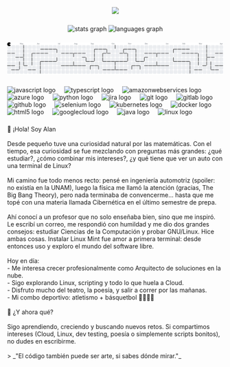 <div align="center">
  <img src="https://profile-counter.glitch.me/123porAlan/count.svg?"  />
</div>

###

<div align="center">
  <img src="https://github-readme-stats.vercel.app/api?username=123porAlan&hide_title=false&hide_rank=false&show_icons=true&include_all_commits=true&count_private=true&disable_animations=false&theme=dracula&locale=en&hide_border=false&order=1" height="150" alt="stats graph"  />
  <img src="https://github-readme-stats.vercel.app/api/top-langs?username=123porAlan&locale=en&hide_title=false&layout=compact&card_width=320&langs_count=5&theme=dracula&hide_border=false&order=2" height="150" alt="languages graph"  />
</div>

###

<picture>
  <source media="(prefers-color-scheme: dark)" srcset="https://raw.githubusercontent.com/123porAlan/123porAlan/output/pacman-contribution-graph-dark.svg">
  <source media="(prefers-color-scheme: light)" srcset="https://raw.githubusercontent.com/123porAlan/123porAlan/output/pacman-contribution-graph.svg">
  <img alt="pacman contribution graph" src="https://raw.githubusercontent.com/123porAlan/123porAlan/output/pacman-contribution-graph.svg">
</picture>

###

<div align="left">
  <img src="https://cdn.jsdelivr.net/gh/devicons/devicon/icons/javascript/javascript-original.svg" height="40" alt="javascript logo"  />
  <img width="12" />
  <img src="https://cdn.jsdelivr.net/gh/devicons/devicon/icons/typescript/typescript-original.svg" height="40" alt="typescript logo"  />
  <img width="12" />
  <img src="https://cdn.jsdelivr.net/gh/devicons/devicon/icons/amazonwebservices/amazonwebservices-line-wordmark.svg" height="40" alt="amazonwebservices logo"  />
  <img width="12" />
  <img src="https://cdn.jsdelivr.net/gh/devicons/devicon/icons/azure/azure-original.svg" height="40" alt="azure logo"  />
  <img width="12" />
  <img src="https://cdn.jsdelivr.net/gh/devicons/devicon/icons/python/python-original.svg" height="40" alt="python logo"  />
  <img width="12" />
  <img src="https://cdn.jsdelivr.net/gh/devicons/devicon/icons/jira/jira-original.svg" height="40" alt="jira logo"  />
  <img width="12" />
  <img src="https://cdn.jsdelivr.net/gh/devicons/devicon/icons/git/git-original.svg" height="40" alt="git logo"  />
  <img width="12" />
  <img src="https://cdn.jsdelivr.net/gh/devicons/devicon/icons/gitlab/gitlab-original.svg" height="40" alt="gitlab logo"  />
  <img width="12" />
  <img src="https://cdn.jsdelivr.net/gh/devicons/devicon/icons/github/github-original.svg" height="40" alt="github logo"  />
  <img width="12" />
  <img src="https://cdn.jsdelivr.net/gh/devicons/devicon/icons/selenium/selenium-original.svg" height="40" alt="selenium logo"  />
  <img width="12" />
  <img src="https://cdn.jsdelivr.net/gh/devicons/devicon/icons/kubernetes/kubernetes-plain.svg" height="40" alt="kubernetes logo"  />
  <img width="12" />
  <img src="https://cdn.jsdelivr.net/gh/devicons/devicon/icons/docker/docker-original.svg" height="40" alt="docker logo"  />
  <img width="12" />
  <img src="https://cdn.jsdelivr.net/gh/devicons/devicon/icons/html5/html5-original.svg" height="40" alt="html5 logo"  />
  <img width="12" />
  <img src="https://cdn.jsdelivr.net/gh/devicons/devicon/icons/googlecloud/googlecloud-original.svg" height="40" alt="googlecloud logo"  />
  <img width="12" />
  <img src="https://cdn.jsdelivr.net/gh/devicons/devicon/icons/java/java-original.svg" height="40" alt="java logo"  />
  <img width="12" />
  <img src="https://cdn.jsdelivr.net/gh/devicons/devicon/icons/linux/linux-original.svg" height="40" alt="linux logo"  />
</div>

###

<p align="left"> 👋 ¡Hola! Soy Alan<br><br>Desde pequeño tuve una curiosidad natural por las matemáticas. Con el tiempo, esa curiosidad se fue mezclando con preguntas más grandes: ¿qué estudiar?, ¿cómo combinar mis intereses?, ¿y qué tiene que ver un auto con una terminal de Linux?<br><br>Mi camino fue todo menos recto: pensé en ingeniería automotriz (spoiler: no existía en la UNAM), luego la física me llamó la atención (gracias, The Big Bang Theory), pero nada terminaba de convencerme... hasta que me topé con una materia llamada Cibernética en el último semestre de prepa.<br><br>Ahí conocí a un profesor que no solo enseñaba bien, sino que me inspiró. Le escribí un correo, me respondió con humildad y me dio dos grandes consejos: estudiar Ciencias de la Computación y probar GNU/Linux. Hice ambas cosas. Instalar Linux Mint fue amor a primera terminal: desde entonces uso y exploro el mundo del software libre.<br><br>Hoy en día:<br>- Me interesa crecer profesionalmente como Arquitecto de soluciones en la nube.<br>- Sigo explorando Linux, scripting y todo lo que huela a Cloud.<br>- Disfruto mucho del teatro, la poesía, y salir a correr por las mañanas.<br>- Mi combo deportivo: atletismo + básquetbol 🏃🏽‍♂️🏀<br><br> 🚀 ¿Y ahora qué?<br><br>Sigo aprendiendo, creciendo y buscando nuevos retos. Si compartimos intereses (Cloud, Linux, dev testing, poesía o simplemente scripts bonitos), no dudes en escribirme.<br><br>> _"El código también puede ser arte, si sabes dónde mirar."_</p>

###
